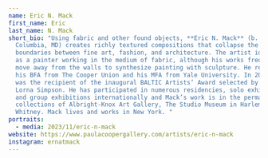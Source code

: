```yaml
---
name: Eric N. Mack
first_name: Eric
last_name: N. Mack
short_bio: "Using fabric and other found objects, **Eric N. Mack** (b. 1987,
  Columbia, MD) creates richly textured compositions that collapse the
  boundaries between fine art, fashion, and architecture. The artist identifies
  as a painter working in the medium of fabric, although his works frequently
  move away from the walls to synthesize painting with sculpture. He received
  his BFA from The Cooper Union and his MFA from Yale University. In 2017, Mack
  was the recipient of the inaugural BALTIC Artists’ Award selected by artist
  Lorna Simpson. He has participated in numerous residencies, solo exhibitions
  and group exhibitions internationally and Mack’s work is in the permanent
  collections of Albright-Knox Art Gallery, The Studio Museum in Harlem and the
  Whitney. Mack lives and works in New York. "
portraits:
  - media: 2023/11/eric-n-mack
website: https://www.paulacoopergallery.com/artists/eric-n-mack
instagram: ernatmack
---
```

